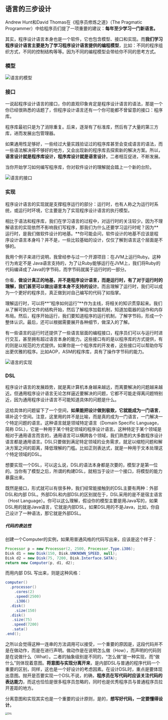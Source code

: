 ## 语言的三步设计

Andrew Hunt和David Thomas在《程序员修炼之道》（The Pragmatic Programmer）中给程序员们提了一项重要的建议：**每年至少学习一门新语言。**

其实，程序设计语言本身也是一个软件，它也包含模型、接口和实现。而**我们学习程序设计语言主要是为了学习程序设计语言提供的编程模型**，比如：不同的程序组织方式，不同的控制结构等等。因为不同的编程模型会带给你不同的思考方式。

### 模型

![语言的模型](https://cdn.jsdelivr.net/gh/Somony/blog@latest/2023/images%E8%AF%AD%E8%A8%80%E7%9A%84%E6%A8%A1%E5%9E%8B.png)

### 接口

一说起程序设计语言的接口，你的直观印象肯定是程序设计语言的语法，那是一个你已经很熟悉的话题了，但程序设计语言还有一个你可能都不曾留意的接口：程序库。

程序库最初只是为了消除重复。后来，逐渐有了标准库，然后有了大量的第三方库，进而发展出包管理器。

如果通用性足够好，一些经过大量实践验证过的程序库甚至会变成语言的语法，而一些语法解决得不够好的地方，又会出现新的程序库去探索新的解决方案。所以，**语言设计就是程序库设计，程序库设计就是语言设计**。二者相互促进，不断发展。

当你开始学习如何编写程序库，你对软件设计的理解就会踏上一个新的台阶。

![语言的接口](https://cdn.jsdelivr.net/gh/Somony/blog@latest/2023/images%E8%AF%AD%E8%A8%80%E7%9A%84%E6%8E%A5%E5%8F%A3.png)

### 实现

程序设计语言的实现就是支撑程序运行的部分：运行时，也有人称之为运行时系统，或运行时环境，它主要是为了实现程序设计语言的执行模型。

相比于语法和程序库，我们在学习语言的过程中，对运行时的关注较少。因为不理解语言的实现依然不影响我们写程序，那我们为什么还要学习运行时呢？因为**运行时，是我们做软件设计的地基。**你可能会问，软件设计的地基不应该是程序设计语言本身吗？并不是，一些比较基础的设计，仅仅了解到语言这个层面是不够的。

我用个例子来进行说明，我曾经参与过一个开源项目：在JVM上运行Ruby。这种行为肯定不是 Java语言支持的，为了让Ruby能够运行在JVM上，我们将Ruby的代码编译成了Java的字节码，而字节码就属于运行时的一部分。

你看，**做设计真正的地基，并不是程序设计语言，而是运行时，有了对于运行时的理解，我们甚至可以做出语言本身不支持的设计**。而且理解了运行时，我们可以成为一个更好的程序员，真正做到对自己编写的代码了如指掌。

理解运行时，可以将**“程序如何运行”**作为主线，将相关的知识贯穿起来。我们从了解可执行文件的结构开始，然后了解程序加载机制，知道加载器的运作和内存布局。然后，程序开始运行，我们要知道程序的运行机制，了解字节码，形成一个整体认识。最后，还可以根据需要展开各种细节，做深入的了解。

有一些语言的运行时还提供了一些语言层面的编程接口，程序员们可以与运行时进行交互，甚至拥有超过语言本身的能力。这些接口有的是以程序库的方式提供，有的则是以规范的方式提供。如果你是一个程序库的开发者，这些接口可以帮助你写出更优雅的程序。比如AOP，ASM的程序库，具有了操作字节码的能力。

![语言的实现](https://cdn.jsdelivr.net/gh/Somony/blog@latest/2023/images%E8%AF%AD%E8%A8%80%E7%9A%84%E5%AE%9E%E7%8E%B0.png)

### DSL

程序设计语言的发展趋势，就是离计算机本身越来越远，而离要解决的问题越来越近。但通用程序设计语言无论怎样逼近要解决的问题，它都不可能走得离问题特别近，因为通用程序设计语言不可能知道具体的问题是什么。

这给具体的问题留下了一个空间，**如果能把设计做到极致，它就能成为一门语言**，填补这个空间。注意，这里用的并不是比喻，而是真的成为一门语言，一门解决一个特定问题的语言。这种语言就是领域特定语言（Domain Specific Language，简称 DSL），它是一种用于某个特定领域的程序设计语言。这种特定于某个领域是相对于通用语言而言的，通用语言可以横跨各个领域，我们熟悉的大多数程序设计语言都是通用语言。DSL只要做到满足特定领域的业务需求，就足以缩短问题和解决方案之间的距离，降低理解的门槛。比如正则表达式，就是一种用于文本处理这个特定领域的DSL。

想要实现一个DSL，可以这么说，DSL的语法本身都是次要的，模型才是第一位的。当你有了模型之后，所谓的构建DSL，就相当于设计一个接口，将模型的能力暴露出来。

既然是接口，形式就可以有很多种，我们经常能接触到的DSL主要有两种：外部DSL和内部 DSL。外部DSL和内部DSL的区别就在于，DSL采用的是不是宿主语言（Host Language）。你可以这么理解，假设你的模型主要是用Java写的，如果DSL用的就是Java语言，它就是内部DSL，如果DSL用的不是Java，比如，你自己设计了一种语法，那它就是外部DSL。

##### 代码的表达性

创建一个Computer的实例，如果用普通风格的代码写出来，应该是这个样子：

```java
Processor p = new Processor(2, 2500, Processor.Type.i386); 
Disk d1 = new Disk(150, Disk.UNKNOWN_SPEED, null);
Disk d2 = new Disk(75, 7200, Disk.Interface.SATA);
return new Computer(p, d1, d2);
```

而用内部 DSL 写出来，则是这种风格：

```java
computer() 
  .processor()
    .cores(2) 
    .speed(2500) 
    .i386()
  .disk()
    .size(150)
  .disk()
   .size(75)
   .speed(7200) 
   .sata()
.end();
```

之所以会觉得这种一连串的方法调用可以接受，一个重要的原因是，这段代码并不是在做动作，而是在进行声明。做动作是在说明怎么做（How），而声明的代码则是在说做什么（What）。二者的抽象级别是不同的，“怎么做”是一种实现，而“做什么”则体现着意图。**将意图与实现分离开来**，是内部DSL与普通的程序代码一个重要的区别，同样，这也是一个好设计的考虑因素。在设计DSL时，重点是要体现出意图。抛开是否要实现一个DSL不说，的确，**程序员在写代码时应该关注代码的表达能力**，而这也恰恰是很多程序员忽略的，同时也是优秀程序员与普通程序员拉开差距的地方。

分离意图和实现其实也是一个重要的设计原则，是的，**想写好代码，一定要懂得设计**。

<img src="https://cdn.jsdelivr.net/gh/Somony/blog@latest/2023/imagesDSL.png" alt="DSL" style="zoom:50%;" />